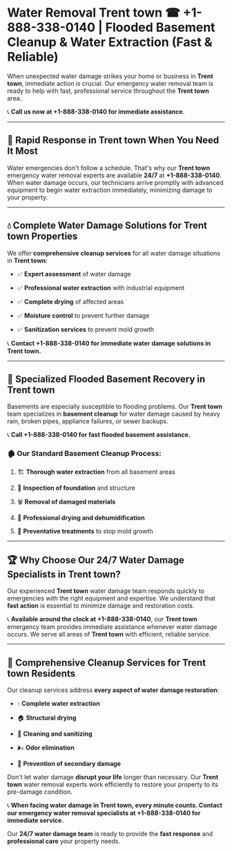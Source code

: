 # Water Removal Trent town ☎ +1-888-338-0140 | Flooded Basement Cleanup & Water Extraction (Fast & Reliable)

When unexpected water damage strikes your home or business in **Trent town**, immediate action is crucial. Our emergency water removal team is ready to help with fast, professional service throughout the **Trent town** area. 

📞 **Call us now at +1-888-338-0140 for immediate assistance.**
---
## 🚀 Rapid Response in Trent town When You Need It Most
Water emergencies don't follow a schedule. That's why our **Trent town** emergency water removal experts are available **24/7** at **+1-888-338-0140**. When water damage occurs, our technicians arrive promptly with advanced equipment to begin water extraction immediately, minimizing damage to your property.
---
## 💧 Complete Water Damage Solutions for Trent town Properties
We offer **comprehensive cleanup services** for all water damage situations in **Trent town**:
- ✅ **Expert assessment** of water damage  
- ✅ **Professional water extraction** with industrial equipment  
- ✅ **Complete drying** of affected areas  
- ✅ **Moisture control** to prevent further damage  
- ✅ **Sanitization services** to prevent mold growth  
📞 **Contact +1-888-338-0140 for immediate water damage solutions in Trent town.**
---
## 🌊 Specialized Flooded Basement Recovery in Trent town
Basements are especially susceptible to flooding problems. Our **Trent town** team specializes in **basement cleanup** for water damage caused by heavy rain, broken pipes, appliance failures, or sewer backups. 
📞 **Call +1-888-338-0140 for fast flooded basement assistance.**
### 🏚️ Our Standard Basement Cleanup Process:
1. 🏗️ **Thorough water extraction** from all basement areas  
2. 🔎 **Inspection of foundation** and structure  
3. 🗑️ **Removal of damaged materials**  
4. 💨 **Professional drying and dehumidification**  
5. 🚫 **Preventative treatments** to stop mold growth  
---
## 🏆 Why Choose Our 24/7 Water Damage Specialists in Trent town?
Our experienced **Trent town** water damage team responds quickly to emergencies with the right equipment and expertise. We understand that **fast action** is essential to minimize damage and restoration costs.
📞 **Available around the clock at +1-888-338-0140**, our **Trent town** emergency team provides immediate assistance whenever water damage occurs. We serve all areas of **Trent town** with efficient, reliable service.
---
## 🧹 Comprehensive Cleanup Services for Trent town Residents
Our cleanup services address **every aspect of water damage restoration**:
- 💧 **Complete water extraction**  
- 🏠 **Structural drying**  
- 🧼 **Cleaning and sanitizing**  
- 🌬️ **Odor elimination**  
- 🚫 **Prevention of secondary damage**  
Don't let water damage **disrupt your life** longer than necessary. Our **Trent town** water removal experts work efficiently to restore your property to its pre-damage condition.
📞 **When facing water damage in Trent town, every minute counts. Contact our emergency water removal specialists at +1-888-338-0140 for immediate service.**
Our **24/7 water damage team** is ready to provide the **fast response** and **professional care** your property needs.
